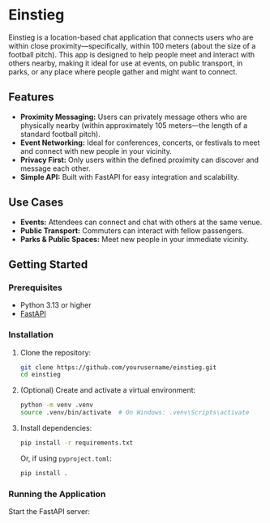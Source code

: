 # Einstieg

Einstieg is a location-based chat application that connects users who are within close proximity—specifically, within 100 meters (about the size of a football pitch). This app is designed to help people meet and interact with others nearby, making it ideal for use at events, on public transport, in parks, or any place where people gather and might want to connect.

## Features

- **Proximity Messaging:** Users can privately message others who are physically nearby (within approximately 105 meters—the length of a standard football pitch).
- **Event Networking:** Ideal for conferences, concerts, or festivals to meet and connect with new people in your vicinity.
- **Privacy First:** Only users within the defined proximity can discover and message each other.
- **Simple API:** Built with FastAPI for easy integration and scalability.

## Use Cases

- **Events:** Attendees can connect and chat with others at the same venue.
- **Public Transport:** Commuters can interact with fellow passengers.
- **Parks & Public Spaces:** Meet new people in your immediate vicinity.

## Getting Started

### Prerequisites

- Python 3.13 or higher
- [FastAPI](https://fastapi.tiangolo.com/)

### Installation

1. Clone the repository:
    ```bash
    git clone https://github.com/yourusername/einstieg.git
    cd einstieg
    ```

2. (Optional) Create and activate a virtual environment:
    ```bash
    python -m venv .venv
    source .venv/bin/activate  # On Windows: .venv\Scripts\activate
    ```

3. Install dependencies:
    ```bash
    pip install -r requirements.txt
    ```
    Or, if using `pyproject.toml`:
    ```bash
    pip install .
    ```

### Running the Application

Start the FastAPI server:
